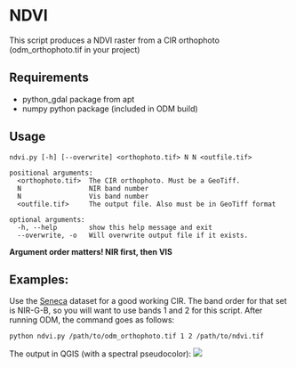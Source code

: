 # NDVI 

This script produces a NDVI raster from a CIR orthophoto (odm_orthophoto.tif in your project)

## Requirements
* python_gdal package from apt
* numpy python package (included in ODM build)

## Usage
```
ndvi.py [-h] [--overwrite] <orthophoto.tif> N N <outfile.tif>

positional arguments:
  <orthophoto.tif>  The CIR orthophoto. Must be a GeoTiff.
  N                 NIR band number
  N                 Vis band number
  <outfile.tif>     The output file. Also must be in GeoTiff format

optional arguments:
  -h, --help        show this help message and exit
  --overwrite, -o   Will overwrite output file if it exists.
```

**Argument order matters! NIR first, then VIS**

## Examples:
Use the [Seneca](https://github.com/OpenDroneMap/odm_data_seneca) dataset for a good working CIR. The band order for that set is NIR-G-B, so you will want to use bands 1 and 2 for this script. After running ODM, the command goes as follows:

`python ndvi.py /path/to/odm_orthophoto.tif 1 2 /path/to/ndvi.tif`

The output in QGIS (with a spectral pseudocolor): ![](http://i.imgur.com/TdLECII.png)